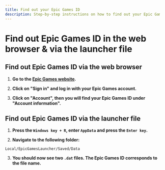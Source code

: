 ```yaml
---
title: Find out your Epic Games ID
description: Step-by-step instructions on how to find out your Epic Games ID.
---
```


# Find out Epic Games ID in the web browser & via the launcher file

## Find out Epic Games ID via the web browser

1. <strong>Go to the [Epic Games website](https://www.epicgames.com/site/home).</strong>

2. <strong>Click on "Sign in" and log in with your Epic Games account.</strong>

3. <strong>Click on "Account", then you will find your Epic Games ID under "Account information".</strong>

## Find out Epic Games ID via the launcher file

1. <strong>Press the ```Windows key + R```, enter ```AppData``` and press the ```Enter key```.</strong>

2. <strong>Navigate to the following folder:</strong>

```
Local/EpicGamesLauncher/Saved/Data
```

3. <strong>You should now see two ```.dat``` files. The Epic Games ID corresponds to the file name.</strong>
